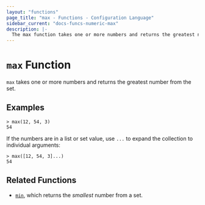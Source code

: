 ```yaml
---
layout: "functions"
page_title: "max - Functions - Configuration Language"
sidebar_current: "docs-funcs-numeric-max"
description: |-
  The max function takes one or more numbers and returns the greatest number.
---
```


# `max` Function

`max` takes one or more numbers and returns the greatest number from the set.

## Examples

```
> max(12, 54, 3)
54
```

If the numbers are in a list or set value, use `...` to expand the collection
to individual arguments:

```
> max([12, 54, 3]...)
54
```

## Related Functions

* [`min`](./min.html), which returns the _smallest_ number from a set.
